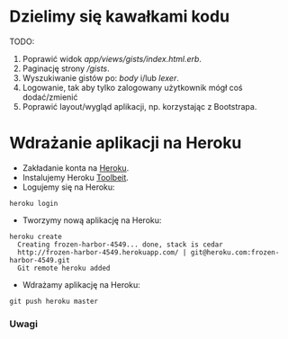 # Dzielimy się kawałkami kodu

TODO:

1. Poprawić widok *app/views/gists/index.html.erb*.
2. Paginację strony */gists*.
3. Wyszukiwanie gistów po: *body* i/lub *lexer*.
4. Logowanie, tak aby tylko zalogowany użytkownik
   mógł coś dodać/zmienić
5. Poprawić layout/wygląd aplikacji, np.
   korzystając z Bootstrapa.

# Wdrażanie aplikacji na Heroku


- Zakładanie konta na [Heroku](http://www.heroku.com/).
- Instalujemy Heroku [Toolbeit](https://toolbelt.heroku.com/).
- Logujemy się na Heroku:

```
heroku login
```
- Tworzymy nową aplikację na Heroku:

```
heroku create
  Creating frozen-harbor-4549... done, stack is cedar
  http://frozen-harbor-4549.herokuapp.com/ | git@heroku.com:frozen-harbor-4549.git
  Git remote heroku added
```
- Wdrażamy aplikację na Heroku:
```
git push heroku master
```

### Uwagi
